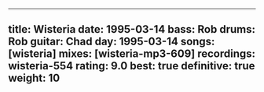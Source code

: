 
---
title: Wisteria
date: 1995-03-14
bass:	Rob
drums:	Rob
guitar:	Chad
day: 1995-03-14
songs: [wisteria]
mixes: [wisteria-mp3-609]
recordings: wisteria-554
rating: 9.0
best: true
definitive: true
weight: 10
---
